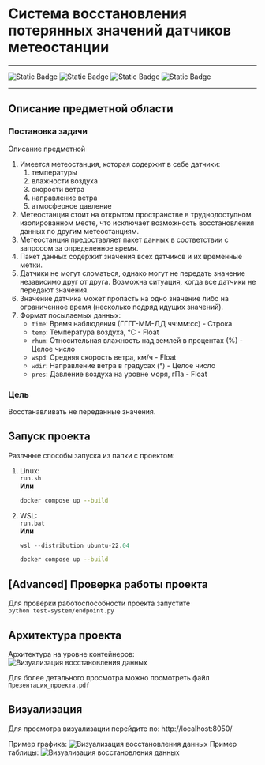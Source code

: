 # Система восстановления потерянных значений датчиков метеостанции
---
![Static Badge](https://img.shields.io/badge/python-FFCF00?style=for-the-badge&logo=python) ![Static Badge](https://img.shields.io/badge/docker-AADBFF?style=for-the-badge&logo=docker) ![Static Badge](https://img.shields.io/badge/rabbitmq-9F00C6?style=for-the-badge&logo=rabbitmq) ![Static Badge](https://img.shields.io/badge/postgresql-909498?style=for-the-badge&logo=postgresql) 

---
## Описание предметной области


### Постановка задачи
Описание предметной 
1. Имеется метеостанция, которая содержит в себе датчики:
    1. температуры
    2. влажности воздуха
    3. скорости ветра
    4. направление ветра
    5. атмосферное давление
2. Метеостанция стоит на открытом пространстве в труднодоступном изолированном месте, что исключает возможность восстановления данных по другим метеостанциям.
3. Метеостанция предоставляет пакет данных в соответствии с запросом за определенное время.
4. Пакет данных содержит значения всех датчиков и их временные метки.
5. Датчики не могут сломаться, однако могут не передать значение независимо друг от друга. Возможна ситуация, когда все датчики не передают значения.
6. Значение датчика может пропасть на одно значение либо на ограниченное время (несколько подряд идущих значений).
7. Формат посылаемых данных: 
    - `time`: Время наблюдения (ГГГГ-ММ-ДД чч:мм:сс) - Строка
    - `temp`: Температура воздуха, °C - Float
    - `rhum`: Относительная влажность над землей в процентах (%) - Целое число
    - `wspd`: Средняя скорость ветра, км/ч - Float
    - `wdir`: Направление ветра в градусах (°) - Целое число
    - `pres`: Давление воздуха на уровне моря, гПа - Float

### Цель
Восстанавливать не переданные значения.


## Запуск проекта

Разлчные способы запуска из папки с проектом:

1. Linux:  
    ```run.sh```  
    **Или**
    ```bash
    docker compose up --build
    ```  

2. WSL:  
    ```run.bat```  
    **Или**  
    ```powershell
    wsl --distribution ubuntu-22.04
    ```
    ```bash
    docker compose up --build
    ```

## [Advanced] Проверка работы проекта  
Для проверки работоспособности проекта запустите  
```python test-system/endpoint.py```  

## Архитектура проекта  
Архитектура на уровне контейнеров:
![Визуализация восстановления данных](assets/architect.png)
 
Для более детального просмотра можно посмотреть файл ```Презентация_проекта.pdf```


## Визуализация  
Для просмотра визуализации перейдите по: http://localhost:8050/   



Пример графика:
![Визуализация восстановления данных](assets/screen_1.png)
Пример таблицы:
![Визуализация восстановления данных](assets/screen_2.png)

